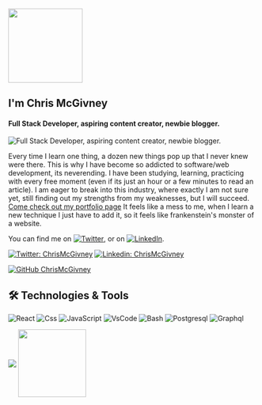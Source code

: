 #### <img src="https://media.giphy.com/media/dw36yjtOAtuSZyxEJG/giphy.gif" width="150px" height="150px">
## I'm Chris McGivney
#### Full Stack Developer, aspiring content creator, newbie blogger.
![Full Stack Developer, aspiring content creator, newbie blogger.](https://i1.wp.com/linkedinheaders.com/wp-content/uploads/2018/02/sunset-ocean-header.jpg?resize=1024%2C256&ssl=1)

<!-- About Me -->
Every time I learn one thing, a dozen new things pop up that I never knew were there. This is why I have become so addicted to software/web development, its neverending. I have been studying, learning, practicing with every free moment (even if its just an hour or a few minutes to read an article). I am eager to break into this industry, where exactly I am not sure yet, still finding out my strengths from my weaknesses, but I will succeed. <a href="https://www.1984creations.com/">Come check out my portfolio page</a> It feels like a mess to me, when I learn a new technique I just have to add it, so it feels like frankenstein's monster of a website.

<!-- Actual text -->
You can find me on [![Twitter][1.2]][1], or on [![LinkedIn][2.2]][2].

[![Twitter: ChrisMcGivney](https://img.shields.io/twitter/follow/chris_mcgivney?style=social)](https://twitter.com/chris_mcgivney)
[![Linkedin: ChrisMcGivney](https://img.shields.io/badge/-ChrisMcgivney-blue?style=flat-square&logo=Linkedin&logoColor=white&link=https://www.linkedin.com/in/chris-mcgivney/)](https://www.linkedin.com/in/chris-mcgivney/)

[![GitHub ChrisMcGivney](https://img.shields.io/github/followers/CMcGivney?label=follow&style=social)](https://github.com/CMcGivney)
<!-- Icons -->

[1.2]: https://cdn2.iconfinder.com/data/icons/social-media-2285/512/1_Twitter_colored_svg-32.png (twitter icon)

[2.2]: https://cdn2.iconfinder.com/data/icons/social-media-2285/512/1_Linkedin_unofficial_colored_svg-32.png (LinkedIn icon)

<!-- Links to your social media accounts -->

[1]: https://twitter.com/chris_mcgivney
[2]: https://www.linkedin.com/in/chris-mcgivney/


## 🛠️ Technologies & Tools

![React](https://img.shields.io/badge/REACT-FUN-informational?style=flat&logo=React&logoColor=white&color=2bbc8a)
![Css](https://img.shields.io/badge/CSS-HARD-informational?style=flat&logo=CSS3&logoColor=yellow&color=2bbc8a)
![JavaScript](https://img.shields.io/badge/JavaScript-MultiTool-informational?style=flat&logo=JavaScript&logoColor=white&color=2bbc8a)
![VsCode](https://img.shields.io/badge/Editor-VsCode-informational?style=flat&logo=vscode&logoColor=white&color=2bbc8a)
![Bash](https://img.shields.io/badge/Shell-Bash-informational?style=flat&logo=bash&logoColor=white&color=2bbc8a)
![Postgresql](https://img.shields.io/badge/Tools-PostgreSQL-informational?style=flat&logo=postgresql&logoColor=white&color=2bbc8a)
![Graphql](https://img.shields.io/badge/Tools-GraphQL-informational?style=flat&logo=graphQL&logoColor=white&color=2bbc8a)

<img align="center" src="https://github-readme-stats.vercel.app/api?username=CMcGivney&show_icons=true&include_all_commits=true&theme=radical"/>
<img align="center" height="137px" src="https://github-readme-stats.vercel.app/api/top-langs/?username=CMcGivney&hide=html&hide_title=true&hide_border=true&layout=compact&langs_count=6&exclude_repo=comp426,Redventures-Movie-Quotes&text_color=000&icon_color=fff&bg_color=0,52fa5a,4dfcff,c64dff&theme=graywhite" />





